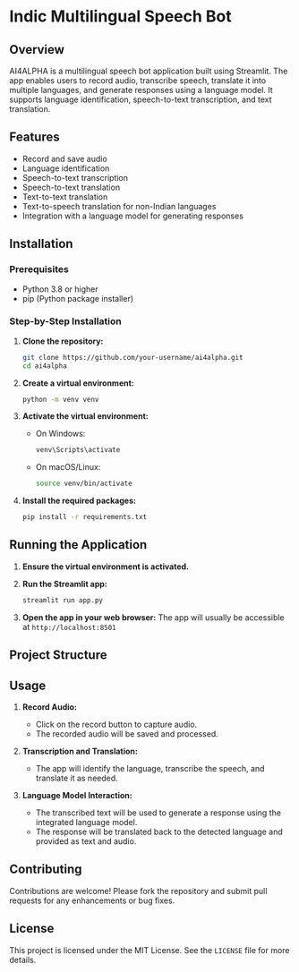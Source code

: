 # Indic Multilingual Speech Bot

## Overview
AI4ALPHA is a multilingual speech bot application built using Streamlit. The app enables users to record audio, transcribe speech, translate it into multiple languages, and generate responses using a language model. It supports language identification, speech-to-text transcription, and text translation.

## Features
- Record and save audio
- Language identification
- Speech-to-text transcription
- Speech-to-text translation
- Text-to-text translation
- Text-to-speech translation for non-Indian languages
- Integration with a language model for generating responses

## Installation

### Prerequisites
- Python 3.8 or higher
- pip (Python package installer)

### Step-by-Step Installation

1. **Clone the repository:**
    ```sh
    git clone https://github.com/your-username/ai4alpha.git
    cd ai4alpha
    ```

2. **Create a virtual environment:**
    ```sh
    python -m venv venv
    ```

3. **Activate the virtual environment:**
    - On Windows:
        ```sh
        venv\Scripts\activate
        ```
    - On macOS/Linux:
        ```sh
        source venv/bin/activate
        ```

4. **Install the required packages:**
    ```sh
    pip install -r requirements.txt
    ```

## Running the Application

1. **Ensure the virtual environment is activated.**

2. **Run the Streamlit app:**
    ```sh
    streamlit run app.py
    ```

3. **Open the app in your web browser:**
    The app will usually be accessible at `http://localhost:8501`

## Project Structure


## Usage

1. **Record Audio:**
    - Click on the record button to capture audio.
    - The recorded audio will be saved and processed.

2. **Transcription and Translation:**
    - The app will identify the language, transcribe the speech, and translate it as needed.

3. **Language Model Interaction:**
    - The transcribed text will be used to generate a response using the integrated language model.
    - The response will be translated back to the detected language and provided as text and audio.

## Contributing
Contributions are welcome! Please fork the repository and submit pull requests for any enhancements or bug fixes.

## License
This project is licensed under the MIT License. See the `LICENSE` file for more details.
